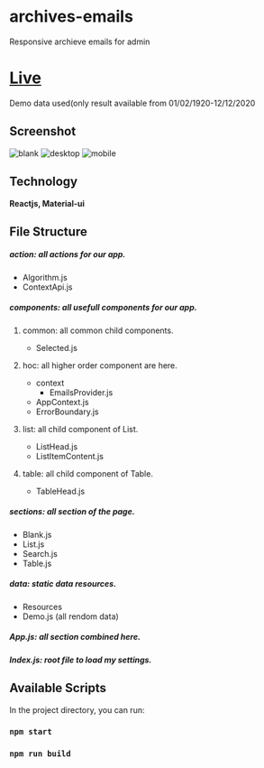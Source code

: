 # archives-emails
Responsive archieve emails for admin

# [Live](https://practical-wiles-9ff8e1.netlify.app/)
Demo data used(only result available from 01/02/1920-12/12/2020

## Screenshot

![blank](https://user-images.githubusercontent.com/25328307/94724061-81e41000-037b-11eb-98ad-9601da2046e2.PNG)
![desktop](https://user-images.githubusercontent.com/25328307/94724068-83add380-037b-11eb-8e2e-02522fe2f151.PNG)
![mobile](https://user-images.githubusercontent.com/25328307/94724066-83153d00-037b-11eb-9ef8-eec55cae66c8.PNG)


## Technology

**Reactjs, Material-ui**

## File Structure

##### action: all actions for our app.
   - Algorithm.js
   - ContextApi.js

##### components: all usefull components for our app.

1. common: all common child components.
    - Selected.js
2. hoc: all higher order component are here.
    - context
        - EmailsProvider.js
    - AppContext.js
    - ErrorBoundary.js

3. list: all child component of List.
     - ListHead.js
     - ListItemContent.js
4. table: all child component of Table.
     - TableHead.js

##### sections: all section of the page.
   - Blank.js
   - List.js
   - Search.js
   - Table.js

##### data: static data resources.

   - Resources
   - Demo.js (all rendom data)

##### App.js: all section combined here.

##### Index.js: root file to load my settings.

## Available Scripts

In the project directory, you can run:

### `npm start`

### `npm run build`

